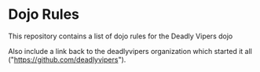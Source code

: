 Dojo Rules
==========

This repository contains a list of dojo rules for the Deadly Vipers dojo

Also include a link back to the deadlyvipers organization which started it all ("https://github.com/deadlyvipers").

